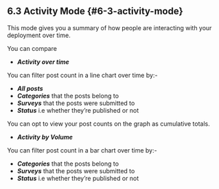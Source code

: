 ## 6.3 Activity Mode {#6-3-activity-mode}

This mode gives you a summary of how people are interacting with your deployment over time.

You can compare

*   **_Activity over time_**

You can filter post count in a line chart over time by:-

*   **_All posts_**
*   **_Categories_** that the posts belong to
*   **_Surveys_** that the posts were submitted to
*   **_Status_** i.e whether they’re published or not

You can opt to view your post counts on the graph as cumulative totals.

*   **_Activity by Volume_**

You can filter post count in a bar chart over time by:-

*   **_Categories_** that the posts belong to
*   **_Surveys_** that the posts were submitted to
*   **_Status_** i.e whether they’re published or not